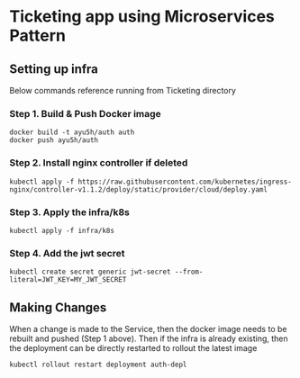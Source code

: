 # Ticketing app using Microservices Pattern

## Setting up infra

Below commands reference running from Ticketing directory

### Step 1. Build & Push Docker image 
```docker
docker build -t ayu5h/auth auth
docker push ayu5h/auth
```

### Step 2. Install nginx controller if deleted
```kubernetes
kubectl apply -f https://raw.githubusercontent.com/kubernetes/ingress-nginx/controller-v1.1.2/deploy/static/provider/cloud/deploy.yaml
```

### Step 3. Apply the infra/k8s
```kubernetes
kubectl apply -f infra/k8s
```

### Step 4. Add the jwt secret
```kubernetes
kubectl create secret generic jwt-secret --from-literal=JWT_KEY=MY_JWT_SECRET
```
## Making Changes

When a change is made to the Service, then the docker image needs to be rebuilt and pushed (Step 1 above). Then if the infra is already existing, then the deployment can be directly restarted to rollout the latest image
```kubernetes
kubectl rollout restart deployment auth-depl
```
